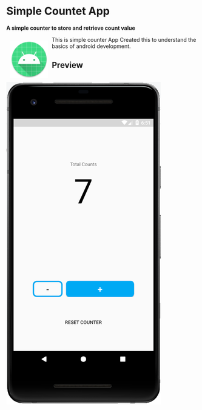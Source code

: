 # Simple Countet App
**A simple counter to store and retrieve count value**

<img src="app/src/main/res/mipmap-xhdpi/ic_launcher_round.png" align="left"
width="100"
    hspace="10" vspace="10">

This is simple counter App 
Created this to understand the basics of android development.
<br>

## Preview
<img src="/app/src/screenshots/screenshot.png">


